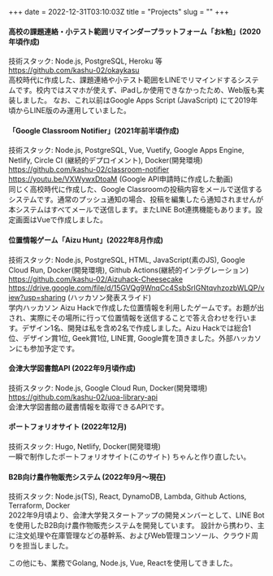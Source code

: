 +++ 
date = 2022-12-31T03:10:03Z
title = "Projects"
slug = "" 
+++

#### 高校の課題連絡・小テスト範囲リマインダープラットフォーム「おk粕」(2020年頃作成)
技術スタック: Node.js, PostgreSQL, Heroku 等  
https://github.com/kashu-02/okaykasu  
高校時代に作成した、課題連絡や小テスト範囲をLINEでリマインドするシステムです。校内ではスマホが使えず、iPadしか使用できなかったため、Web版も実装しました。
なお、これ以前はGoogle Apps Script (JavaScript) にて2019年頃からLINE版のみ運用していました。

#### 「Google Classroom Notifier」(2021年前半頃作成)
技術スタック: Node.js, PostgreSQL, Vue, Vuetify,  Google Apps Engine, Netlify, Circle CI (継続的デプロイメント), Docker(開発環境)  
https://github.com/kashu-02/classroom-notifier  
https://youtu.be/VXWywxDtoaM (Google API申請時に作成した動画)  
同じく高校時代に作成した、Google Classroomの投稿内容をメールで送信するシステムです。通常のプッシュ通知の場合、投稿を編集したら通知されませんが本システムはすべてメールで送信します。またLINE Bot連携機能もあります。設定画面はVueで作成しました。

#### 位置情報ゲーム「Aizu Hunt」(2022年8月作成)
技術スタック: Node.js, PostgreSQL, HTML, JavaScript(素のJS), Google Cloud Run, Docker(開発環境), Github Actions(継続的インテグレーション)  
https://github.com/kashu-02/Aizuhack-Cheesecake  
https://drive.google.com/file/d/15GVQg9WnqCc4SsbSrlGNtqvhzozbWLQP/view?usp=sharing (ハッカソン発表スライド)  
学内ハッカソン Aizu Hackで作成した位置情報を利用したゲームです。お題が出され、実際にその場所に行って位置情報を送信することで答え合わせを行います。デザイン1名、開発は私を含め2名で作成しました。Aizu Hackでは総合1位、デザイン賞1位, Geek賞1位, LINE賞, Google賞を頂きました。外部ハッカソンにも参加予定です。

#### 会津大学図書館API (2022年9月頃作成)
技術スタック: Node.js, Google Cloud Run, Docker(開発環境)  
https://github.com/kashu-02/uoa-library-api  
会津大学図書館の蔵書情報を取得できるAPIです。

#### ポートフォリオサイト (2022年12月)
技術スタック: Hugo, Netlify, Docker(開発環境)  
一瞬で制作したポートフォリオサイト(このサイト)
ちゃんと作り直したい。

#### B2B向け農作物販売システム (2022年9月〜現在)
技術スタック: Node.js(TS), React, DynamoDB, Lambda, Github Actions, Terraform, Docker  
2022年9月頃より、会津大学発スタートアップの開発メンバーとして、LINE Botを使用したB2B向け農作物販売システムを開発しています。
設計から携わり、主に注文処理や在庫管理などの基幹系、およびWeb管理コンソール、クラウド周りを担当しました。


この他にも、業務でGolang, Node.js, Vue, Reactを使用してきました。
